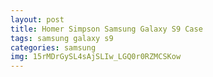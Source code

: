 ```yaml
---
layout: post
title: Homer Simpson Samsung Galaxy S9 Case
tags: samsung galaxy s9
categories: samsung
img: 15rMDrGySL4sAjSLIw_LGQ0r0RZMCSKow
---
```


